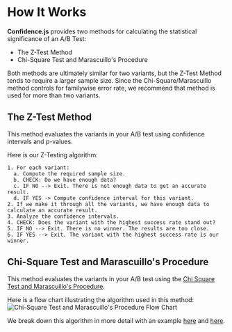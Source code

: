# How It Works

**Confidence.js** provides two methods for calculating the statistical significance of an A/B Test:
- The Z-Test Method
- Chi-Square Test and Marascuillo's Procedure

Both methods are ultimately similar for two variants, but the Z-Test Method tends to require a larger sample size. Since the Chi-Square/Marascuillo method controls for familywise error rate, we recommend that method is used for more than two variants.

## The Z-Test Method
This method evaluates the variants in your A/B test using confidence intervals and p-values.

Here is our Z-Testing algorithm:
```
1. For each variant:
  a. Compute the required sample size.
  b. CHECK: Do we have enough data?
  c. IF NO --> Exit. There is not enough data to get an accurate result.
  d. IF YES -> Compute confidence interval for this variant.
2. If we make it through all the variants, we have enough data to calculate an accurate result.
3. Analyze the confidence intervals.
4. CHECK: Does the variant with the highest success rate stand out?
5. IF NO --> Exit. There is no winner. The results are too close.
6. IF YES --> Exit. The variant with the highest success rate is our winner.
```

## Chi-Square Test and Marascuillo's Procedure

This method evaluates the variants in your A/B test using the [Chi Square Test and Marascuillo's Procedure](http://www.prenhall.com/behindthebook/0136149901/pdf/Levine_CH12.pdf).

Here is a flow chart illustrating the algorithm used in this method:
![Chi-Square Test and Marascuillo's Procedure Flow Chart](http://sendwithus.github.io/confidence/docs/Marascuillo-FlowChart.png)

We break down this algorithm in more detail with an example [here](http://sendwithus.github.io/confidence/docs/CheatSheet-Chi-Square.pdf) and [here](http://sendwithus.github.io/confidence/docs/CheatSheet-Marascuillo.pdf).
